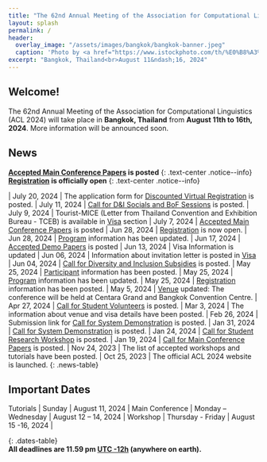 ```yaml
---
title: "The 62nd Annual Meeting of the Association for Computational Linguistics"
layout: splash
permalink: /
header:
  overlay_image: "/assets/images/bangkok/bangkok-banner.jpeg"
  caption: 'Photo by <a href="https://www.istockphoto.com/th/%E0%B8%A3%E0%B8%B9%E0%B8%9B%E0%B8%96%E0%B9%88%E0%B8%B2%E0%B8%A2/%E0%B9%81%E0%B8%A1%E0%B9%88%E0%B8%99%E0%B9%89%E0%B9%8D%E0%B8%B2%E0%B9%80%E0%B8%88%E0%B9%89%E0%B8%B2%E0%B8%9E%E0%B8%A3%E0%B8%B0%E0%B8%A2%E0%B8%B2%E0%B8%81%E0%B8%A3%E0%B8%B8%E0%B8%87%E0%B9%80%E0%B8%97%E0%B8%9E-gm619764040-108168277?phrase=bangkok">boykpc</a> on <a href="http://www.istockphoto.com">iStock</a>'
excerpt: "Bangkok, Thailand<br>August 11&ndash;16, 2024"
---
```


## Welcome!

The 62nd Annual Meeting of the Association for Computational Linguistics (ACL 2024) will take place in **Bangkok, Thailand** from **August 11th to 16th, 2024**.
More information will be announced soon.

## News
**[Accepted Main Conference Papers](/program/main_conference_papers) is posted**
{: .text-center .notice--info}
**[Registration](/registration) is officially open**
{: .text-center .notice--info}


<!--style>
/*.news-table { font-size: .9em; table-layout: fixed; text-align: left; }
.news-table tr td:nth-child(1) { font-weight: bold; width: 42em; }*/
.news-table { font-size: .9em; table-layout: fixed;}
.news-table tr td:nth-child(1) {font-weight: bold; width: 25em; }
.news-table tr td:nth-child(2) {font-weight: bold; width: 55em; }
</style>
| Dec 2, 2022 | [Birds of a Feather (BoF) Sessions at EMNLP](blog/Birds-of-a-Feather-(BoF)-Sessions-at-EMNLP/)
| Dec 1, 2022 | [TACL Paper (published in the MIT Press): Template-based Abstractive Microblog Opinion Summarisation](blog/TACL-Paper-2/)
| Nov 21, 2022 | [TACL Paper (published in the MIT Press): Multi-task Active Learning for Pre-trained Transformer-based Models](blog/TACL-Paper-1/)
| Oct 25, 2022 | [Discounted Student Accommodations at EMNLP 2022](blog/Discounted-Student-Accommodations/)
| Oct 14, 2022 | [Call for BoF Proposals](blog/Call-for-BoF-Proposals/)
| Oct 4, 2022 | [LGBTQ+ Visitor Considerations](/blog/EMNLP-2022-Abu-Dhabi-LGBTQ+-Visitor-Considerations)
| Sep 30, 2022 | [Call for Diversity and Inclusion Subsidies](/blog/Call-for-Diversity-and-Inclusion-Subsidies)
| Aug 15, 2022 | [Short Pieces on Reviewing](/blog/Short-Pieces-on-Reviwing)
{: .news-table}

[LOG POSTS](/blog/){: .btn .btn--info}
{: .text-center}

<div class="text-center notice--danger">
<p>Please fill out the short <a href="https://forms.office.com/r/Ww583kAMf7"><strong>post-conference survey</strong></a> to help us better organize future conferences.</p>
<p style="font-size: 80%">The survey takes ~4 minutes to complete. Note that there will be no email receipt once you hit submit, and please only submit once.
Aggregate statistics for non-text answers may be made publicly available. Answers to this survey will remain anonymous.
Any questions or direct feedback can be sent to <a href="mailto:naacl-contact@aclweb.org">naacl-contact@aclweb.org</a>.
</p>
</div>

NAACL D&I videos are now available on our [**Youtube channel**](https://www.youtube.com/channel/UCbdq7M48OgNoPIa9Uj_IBCw).
{: .text-center .notice--info}

The [**Virtual Conference Website**](https://underline.io/events/122/reception)
([walkthrough video](https://screencast-o-matic.com/watch/crhwbGVh3vx))
is still available for registered participants.
A subset of the content will be made available without registration in mid July,
and the pre-recorded talks for authors who opted in will be uploaded to the ACL anthology.<br>
<img src="/assets/images/logos/underline.png" style="max-height: 5em;">
{: .text-center .notice--info}

The [**Conference Program Schedule**](/program/) is now online.
{: .text-center .notice--info} -->

<style>
.news-table { font-size: .9em; table-layout: fixed; }
.news-table tr td:nth-child(1) { font-weight: bold; width: 10em; }
</style>
| July 20, 2024 | The application form for [Discounted Virtual Registration](/registration#discounted-virtual-registration) is posted.
| July 11, 2024 | [Call for D&I Socials and BoF Sessions](/calls/bof) is posted.
| July 9, 2024 | Tourist-MICE (Letter from Thailand Convention and Exhibition Bureau - TCEB) is available in [Visa](/participants/visa/#tceb) section
| July 7, 2024 | [Accepted Main Conference Papers](/program/main_conference_papers) is posted
| Jun 28, 2024 | [Registration](/registration/) is now open.
| Jun 28, 2024 | [Program](/program/) information has been updated.
| Jun 17, 2024 | [Accepted Demo Papers](/program/demo_papers) is posted
| Jun 13, 2024 | Visa Information is updated
| Jun 06, 2024 | Information about invitation letter is posted in [Visa](/participants/visa/)
| Jun 04, 2024 | [Call for Diversity and Inclusion Subsidies](/calls/subsidies) is posted.
| May 25, 2024 | [Participant](/participants/) information has been posted.
| May 25, 2024 | [Program](/program/) information has been updated. 
| May 25, 2024 | [Registration](/registration/) information has been posted. 
| May 5, 2024 | [Venue](/participants/venue/) updated: The conference will be held at Centara Grand and Bangkok Convention Centre.
| Apr 27, 2024 | [Call for Student Volunteers](/calls/volunteers) is posted.
| Mar 3, 2024 | The information about venue and visa details have been posted.
| Feb 26, 2024 | Submission link for [Call for System Demonstration](/calls/system_demonstration) is posted.
| Jan 31, 2024 | [Call for System Demonstration](/calls/system_demonstration) is posted.
| Jan 24, 2024 | [Call for Student Research Workshop](/calls/student_research_workshop) is posted.
| Jan 19, 2024 | [Call for Main Conference Papers](/calls/main_conference_papers) is posted.
| Nov 24, 2023 | The list of accepted workshops and tutorials have been posted.
| Oct 25, 2023 | The official ACL 2024 website is launched.
{: .news-table}

<!-- [Older News](/archive/){: .btn .btn--info}
{: .text-center} -->

<!--
| ~~Start of the anonymity period~~ | ~~Friday~~ | ~~October 23, 2020~~ |
| ~~Final paper submissions due (*long & short*)~~ | ~~Monday~~ | ~~November 23, 2020~~ |
| ~~Author Response Period~~ | ~~Wednesday – Monday~~ | ~~January 20 – 25, 2021~~ |
| ~~Notification of acceptance~~ | ~~Wednesday~~ | ~~March 10, 2021~~ |
| ~~Camera ready papers due~~ | ~~Sunday~~ | ~~April 11, 2021~~ |
| ~~Final notification for papers requiring ethics re-review~~ | ~~Friday~~ | ~~April 30, 2021~~ |
| ~~Publication date~~ | ~~Monday~~ | ~~May 24, 2021~~ |
| ~~Co-located event: [NLP Summer School 2021](https://ampln.github.io/escuelaverano2021/)~~ | ~~Thursday – Friday~~ | ~~June 3 – 4, 2021~~ |
!-->



## Important Dates

Tutorials | Sunday | August 11, 2024 |
Main Conference | Monday – Wednesday | August 12 – 14, 2024 |
Workshop | Thursday - Friday | August 15 -16, 2024 |

<style>
.dates-table { font-size: .9em; }
.dates-table tr td:nth-child(1) { width: 55%; }
.dates-table tr td:nth-child(2) { width: 25%; }
.dates-table del { color: #888; }
</style>


{: .dates-table}
<br>
<b>All deadlines are 11.59 pm <a target="_blank" href="https://www.timeanddate.com/time/zone/timezone/utc-12">UTC -12h</a> (anywhere on earth).</b>

<!--
| June 18, 2021 | Blogpost by D&I chairs: [Increasing Financial Accessibility in NAACL](/blog/dni-subsidies).
| June 8, 2021 | Congratulations to the winners of the [Best Demo Award](/blog/best-demo-award)!
| June 8, 2021 | Congratulations to the winners of the [Best Industry Paper Award](/blog/best-industry-paper)!
| June 3, 2021 | Added details about the [Careers in NLP](/blog/careers-in-nlp) industry panel.
| June 4, 2021 | Added [instructions for presenters](/participants/presenters/) and [Zoom rooms instructions](/participants/zoom-rooms/)
| June 3, 2021 | Details about the [Startups in NLP](/blog/startups-in-nlp) industry panel.
| June 3, 2021 | Updates from the program chairs on the [paper review process](/blog/paper-review-process) and [ethics-review-process](/blog/ethics-review-process).
| June 2, 2021 | Congratulations to the winners of the [Best Paper Awards](/blog/best-paper-awards)!
| June 2, 2021 | Blogpost by D&I chairs: [NAACL Mentoring Sessions](/blog/mentoring/)
| June 1, 2021 | The [Conference Structure](/blog/conference-structure/) is now available.
-->
